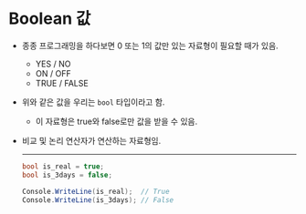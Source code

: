 # Boolean 값

- 종종 프로그래밍을 하다보면 0 또는 1의 값만 있는 자료형이 필요할 때가 있음.
    - YES / NO
    - ON / OFF
    - TRUE / FALSE
- 위와 같은 값을 우리는 `bool` 타입이라고 함.
    - 이 자료형은 true와 false로만 값을 받을 수 있음.
- 비교 및 논리 연산자가 연산하는 자료형임.
    
    ---
    
    ```csharp
    bool is_real = true;
    bool is_3days = false;
    
    Console.WriteLine(is_real);  // True
    Console.WriteLine(is_3days); // False
    ```
